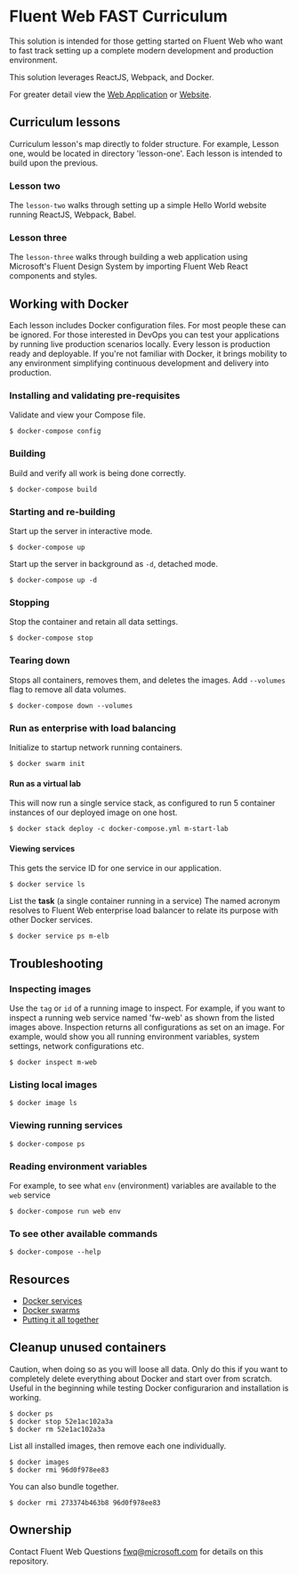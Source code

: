 # Fluent Web FAST Curriculum
This solution is intended for those getting started on Fluent Web who want to fast track setting up a complete modern development and production environment.

This solution leverages ReactJS, Webpack, and Docker.

For greater detail view the [Web Application](/lesson-two/README.md) or [Website](/lesson-three/README.md).

## Curriculum lessons
Curriculum lesson's map directly to folder structure. For example, Lesson one, would be located in directory 'lesson-one'. Each lesson is intended to build upon the previous.

### Lesson two
The `lesson-two` walks through setting up a simple Hello World website running ReactJS, Webpack, Babel.

### Lesson three
The `lesson-three` walks through building a web application using Microsoft's Fluent Design System by importing Fluent Web React components and styles.


## Working with Docker
Each lesson includes Docker configuration files. For most people these can be ignored. For those interested in DevOps you can test your applications by running live production scenarios locally. Every lesson is production ready and deployable.
If you're not familiar with Docker, it brings mobility to any environment simplifying continuous development and delivery into production.

### Installing and validating pre-requisites
Validate and view your Compose file.
```
$ docker-compose config
```

### Building
Build and verify all work is being done correctly.
```
$ docker-compose build
```

### Starting and re-building
Start up the server in interactive mode.
```
$ docker-compose up
```

Start up the server in background as `-d`, detached mode.
```
$ docker-compose up -d
```

### Stopping
Stop the container and retain all data settings.
```
$ docker-compose stop
```

### Tearing down
Stops all containers, removes them, and deletes the images. Add `--volumes` flag to remove all data volumes.
```
$ docker-compose down --volumes
```

### Run as enterprise with load balancing
Initialize to startup network running containers.
```
$ docker swarm init
```

#### Run as a virtual lab
This will now run a single service stack, as configured to run 5 container instances of our deployed image on one host.
```
$ docker stack deploy -c docker-compose.yml m-start-lab
```

#### Viewing services
This gets the service ID for one service in our application.
```
$ docker service ls
```

List the **task** (a single container running in a service)
The named acronym resolves to Fluent Web enterprise load balancer to relate its purpose with other Docker services.
```
$ docker service ps m-elb
```

## Troubleshooting
### Inspecting images
Use the `tag` or `id` of a running image to inspect. For example, if you want to inspect a running web service named 'fw-web' as shown from the listed images above. Inspection returns all configurations as set on an image. For example, would show you all running environment variables, system settings, network configurations etc.
```
$ docker inspect m-web
```

### Listing local images
```
$ docker image ls
```

### Viewing running services
```
$ docker-compose ps
```

### Reading environment variables
For example, to see what `env` (environment) variables are available to the `web` service
```
$ docker-compose run web env
```

### To see other available commands
```
$ docker-compose --help
```

## Resources
- [Docker services](https://docs.docker.com/get-started/part3/#run-your-new-load-balanced-app)
- [Docker swarms](https://docs.docker.com/get-started/part4/#understanding-swarm-clusters)
- [Putting it all together](https://blog.codeship.com/docker-machine-compose-and-swarm-how-they-work-together/)


## Cleanup unused containers
Caution, when doing so as you will loose all data. Only do this if you want to completely delete everything about Docker and start over from scratch. Useful in the beginning while testing Docker configurarion and installation is working.
``` 
$ docker ps
$ docker stop 52e1ac102a3a
$ docker rm 52e1ac102a3a
```

List all installed images, then remove each one individually.
```
$ docker images
$ docker rmi 96d0f978ee83
```

You can also bundle together.
```
$ docker rmi 273374b463b8 96d0f978ee83
```

## Ownership
Contact Fluent Web Questions <fwq@microsoft.com> for details on this repository.